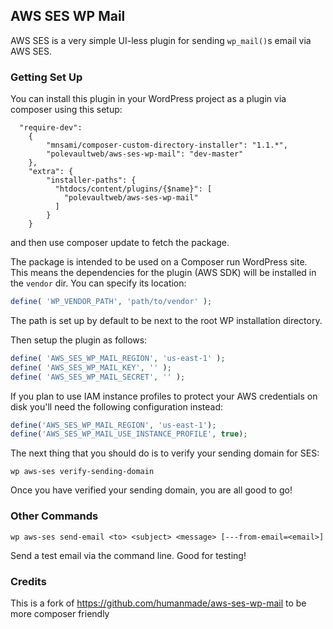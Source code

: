 ## AWS SES WP Mail
AWS SES is a very simple UI-less plugin for sending `wp_mail()`s email via AWS SES.

### Getting Set Up

You can install this plugin in your WordPress project as a plugin via composer using this setup:

```
  "require-dev":
    {
        "mnsami/composer-custom-directory-installer": "1.1.*",
        "polevaultweb/aws-ses-wp-mail": "dev-master"
    },
    "extra": {
        "installer-paths": {
          "htdocs/content/plugins/{$name}": [
            "polevaultweb/aws-ses-wp-mail"
          ]
        }
    }
```
    
and then use composer update to fetch the package.

The package is intended to be used on a Composer run WordPress site. This means the dependencies for the plugin (AWS SDK) will be installed in the `vendor` dir. You can specify its location:

```PHP
define( 'WP_VENDOR_PATH', 'path/to/vendor' );
```

The path is set up by default to be next to the root WP installation directory.

Then setup the plugin as follows:

```PHP
define( 'AWS_SES_WP_MAIL_REGION', 'us-east-1' );
define( 'AWS_SES_WP_MAIL_KEY', '' );
define( 'AWS_SES_WP_MAIL_SECRET', '' );
```

If you plan to use IAM instance profiles to protect your AWS credentials on disk you'll need the following configuration instead:

```PHP
define('AWS_SES_WP_MAIL_REGION', 'us-east-1');
define('AWS_SES_WP_MAIL_USE_INSTANCE_PROFILE', true);
```


The next thing that you should do is to verify your sending domain for SES:

```
wp aws-ses verify-sending-domain
```

Once you have verified your sending domain, you are all good to go!

### Other Commands

`wp aws-ses send-email <to> <subject> <message> [---from-email=<email>]`

Send a test email via the command line. Good for testing!

### Credits

This is a fork of https://github.com/humanmade/aws-ses-wp-mail to be more composer friendly